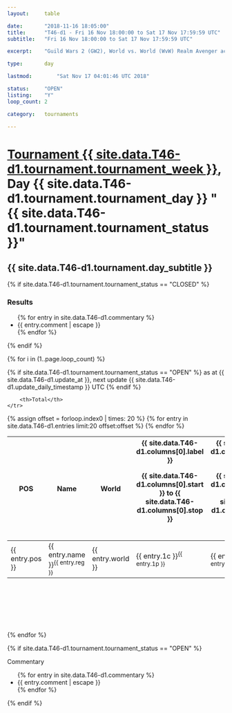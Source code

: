 ```yaml
---
layout: 	table

date: 		"2018-11-16 18:05:00"
title: 		"T46-d1 - Fri 16 Nov 18:00:00 to Sat 17 Nov 17:59:59 UTC"
subtitle: 	"Fri 16 Nov 18:00:00 to Sat 17 Nov 17:59:59 UTC"

excerpt:    "Guild Wars 2 (GW2), World vs. World (WvW) Realm Avenger achivement Tournament. \"Every Kill Counts\""

type:       day

lastmod: 		"Sat Nov 17 04:01:46 UTC 2018"

status:     "OPEN"
listing:    "Y"
loop_count: 2

category: 	tournaments

---
```

<div class="table_header">
    <h1><a href="{{ site.data.T46-d1.tournament.week_url }}">Tournament {{ site.data.T46-d1.tournament.tournament_week }}</a>, Day {{ site.data.T46-d1.tournament.tournament_day }} "{{ site.data.T46-d1.tournament.tournament_status }}"</h1>
    <h2>{{ site.data.T46-d1.tournament.day_subtitle }}</h2> 
</div>

{% if site.data.T46-d1.tournament.tournament_status == "CLOSED" %} 
<div class="commentary">
  <h3>Results</h3>
  <ul>
    {% for entry in site.data.T46-d1.commentary %}
    <li class="commentary_list">{{ entry.comment | escape }}</li>
    {% endfor %}
  </ul>
</div>
{% endif %}


{% for i in (1..page.loop_count) %}

{% if site.data.T46-d1.tournament.tournament_status == "OPEN" %} 
<span class="table_nextupdate">as at {{ site.data.T46-d1.update_at }}, next update {{ site.data.T46-d1.update_daily_timestamp }} UTC</span> 
{% endif %}

<table class="day_table">
  <colgroup>
    <col style="width:18px">
    <col style="width:55px">
    <col style="width:55px">
    <col style="width:12px">
    <col style="width:12px">
    <col style="width:12px">
    <col style="width:12px">
    <col style="width:12px">
    <col style="width:12px">
    <col style="width:12px">
    <col style="width:12px">
    <col style="width:12px">
    <col style="width:12px">
    <col style="width:12px">
    <col style="width:12px">
    <col style="width:12px">
    <col style="width:12px">
    <col style="width:12px">
    <col style="width:12px">
    <col style="width:12px">
    <col style="width:12px">
    <col style="width:12px">
    <col style="width:12px">
    <col style="width:12px">
    <col style="width:12px">
    <col style="width:12px">
    <col style="width:12px">
    <col style="width:18px">
  </colgroup>  
  <thead>
    <tr>
        <th>POS</th>
        <th class="AlignLeft">Name</th>
        <th class="AlignLeft">World</th>

<th><div class="label">{{ site.data.T46-d1.columns[0].label }}<p class="onhover">{{ site.data.T46-d1.columns[0].start }} to {{ site.data.T46-d1.columns[0].stop }}</p></div>​</th>
<th><div class="label">{{ site.data.T46-d1.columns[1].label }}<p class="onhover">{{ site.data.T46-d1.columns[1].start }} to {{ site.data.T46-d1.columns[1].stop }}</p></div>​</th>
<th><div class="label">{{ site.data.T46-d1.columns[2].label }}<p class="onhover">{{ site.data.T46-d1.columns[2].start }} to {{ site.data.T46-d1.columns[2].stop }}</p></div>​</th>
<th><div class="label">{{ site.data.T46-d1.columns[3].label }}<p class="onhover">{{ site.data.T46-d1.columns[3].start }} to {{ site.data.T46-d1.columns[3].stop }}</p></div>​</th>
<th><div class="label">{{ site.data.T46-d1.columns[4].label }}<p class="onhover">{{ site.data.T46-d1.columns[4].start }} to {{ site.data.T46-d1.columns[4].stop }}</p></div>​</th>
<th><div class="label">{{ site.data.T46-d1.columns[5].label }}<p class="onhover">{{ site.data.T46-d1.columns[5].start }} to {{ site.data.T46-d1.columns[5].stop }}</p></div>​</th>
<th><div class="label">{{ site.data.T46-d1.columns[6].label }}<p class="onhover">{{ site.data.T46-d1.columns[6].start }} to {{ site.data.T46-d1.columns[6].stop }}</p></div>​</th>
<th><div class="label">{{ site.data.T46-d1.columns[7].label }}<p class="onhover">{{ site.data.T46-d1.columns[7].start }} to {{ site.data.T46-d1.columns[7].stop }}</p></div>​</th>
<th><div class="label">{{ site.data.T46-d1.columns[8].label }}<p class="onhover">{{ site.data.T46-d1.columns[8].start }} to {{ site.data.T46-d1.columns[8].stop }}</p></div>​</th>
<th><div class="label">{{ site.data.T46-d1.columns[9].label }}<p class="onhover">{{ site.data.T46-d1.columns[9].start }} to {{ site.data.T46-d1.columns[9].stop }}</p></div>​</th>
<th><div class="label">{{ site.data.T46-d1.columns[10].label }}<p class="onhover">{{ site.data.T46-d1.columns[10].start }} to {{ site.data.T46-d1.columns[10].stop }}</p></div>​</th>

<th><div class="label">{{ site.data.T46-d1.columns[11].label }}<p class="onhover">{{ site.data.T46-d1.columns[11].start }} to {{ site.data.T46-d1.columns[11].stop }}</p></div>​</th>
<th><div class="label">{{ site.data.T46-d1.columns[12].label }}<p class="onhover">{{ site.data.T46-d1.columns[12].start }} to {{ site.data.T46-d1.columns[12].stop }}</p></div>​</th>
<th><div class="label">{{ site.data.T46-d1.columns[13].label }}<p class="onhover">{{ site.data.T46-d1.columns[13].start }} to {{ site.data.T46-d1.columns[13].stop }}</p></div>​</th>
<th><div class="label">{{ site.data.T46-d1.columns[14].label }}<p class="onhover">{{ site.data.T46-d1.columns[14].start }} to {{ site.data.T46-d1.columns[14].stop }}</p></div>​</th>
<th><div class="label">{{ site.data.T46-d1.columns[15].label }}<p class="onhover">{{ site.data.T46-d1.columns[15].start }} to {{ site.data.T46-d1.columns[15].stop }}</p></div>​</th>
<th><div class="label">{{ site.data.T46-d1.columns[16].label }}<p class="onhover">{{ site.data.T46-d1.columns[16].start }} to {{ site.data.T46-d1.columns[16].stop }}</p></div>​</th>
<th><div class="label">{{ site.data.T46-d1.columns[17].label }}<p class="onhover">{{ site.data.T46-d1.columns[17].start }} to {{ site.data.T46-d1.columns[17].stop }}</p></div>​</th>
<th><div class="label">{{ site.data.T46-d1.columns[18].label }}<p class="onhover">{{ site.data.T46-d1.columns[18].start }} to {{ site.data.T46-d1.columns[18].stop }}</p></div>​</th>
<th><div class="label">{{ site.data.T46-d1.columns[19].label }}<p class="onhover">{{ site.data.T46-d1.columns[19].start }} to {{ site.data.T46-d1.columns[19].stop }}</p></div>​</th>
<th><div class="label">{{ site.data.T46-d1.columns[20].label }}<p class="onhover">{{ site.data.T46-d1.columns[20].start }} to {{ site.data.T46-d1.columns[20].stop }}</p></div>​</th>

<th><div class="label">{{ site.data.T46-d1.columns[21].label }}<p class="onhover">{{ site.data.T46-d1.columns[21].start }} to {{ site.data.T46-d1.columns[21].stop }}</p></div>​</th>
<th><div class="label">{{ site.data.T46-d1.columns[22].label }}<p class="onhover">{{ site.data.T46-d1.columns[22].start }} to {{ site.data.T46-d1.columns[22].stop }}</p></div>​</th>
<th><div class="label">{{ site.data.T46-d1.columns[23].label }}<p class="onhover">{{ site.data.T46-d1.columns[23].start }} to {{ site.data.T46-d1.columns[23].stop }}</p></div>​</th>

        <th>Total</th>
    </tr>
  </thead>
  {% assign offset = forloop.index0 | times: 20 %}
<tbody>
{% for entry in site.data.T46-d1.entries limit:20 offset:offset %}
  <tr>
    <td class="pl{{ entry.pos }}">{{ entry.pos }}</td>
    <td class="AlignLeft">{{ entry.name }}<sup>{{ entry.reg }}</sup></td>
    <td class="AlignLeft">{{ entry.world }}</td>
    <td class="pl{{ entry.1p }}">{{ entry.1c }}<sup>{{ entry.1p }}</sup></td>
    <td class="pl{{ entry.2p }}">{{ entry.2c }}<sup>{{ entry.2p }}</sup></td>
    <td class="pl{{ entry.3p }}">{{ entry.3c }}<sup>{{ entry.3p }}</sup></td>
    <td class="pl{{ entry.4p }}">{{ entry.4c }}<sup>{{ entry.4p }}</sup></td>
    <td class="pl{{ entry.5p }}">{{ entry.5c }}<sup>{{ entry.5p }}</sup></td>
    <td class="pl{{ entry.6p }}">{{ entry.6c }}<sup>{{ entry.6p }}</sup></td>
    <td class="pl{{ entry.7p }}">{{ entry.7c }}<sup>{{ entry.7p }}</sup></td>
    <td class="pl{{ entry.8p }}">{{ entry.8c }}<sup>{{ entry.8p }}</sup></td>
    <td class="pl{{ entry.9p }}">{{ entry.9c }}<sup>{{ entry.9p }}</sup></td>
    <td class="pl{{ entry.10p }}">{{ entry.10c }}<sup>{{ entry.10p }}</sup></td>
    <td class="pl{{ entry.11p }}">{{ entry.11c }}<sup>{{ entry.11p }}</sup></td>
    <td class="pl{{ entry.12p }}">{{ entry.12c }}<sup>{{ entry.12p }}</sup></td>
    <td class="pl{{ entry.13p }}">{{ entry.13c }}<sup>{{ entry.13p }}</sup></td>
    <td class="pl{{ entry.14p }}">{{ entry.14c }}<sup>{{ entry.14p }}</sup></td>
    <td class="pl{{ entry.15p }}">{{ entry.15c }}<sup>{{ entry.15p }}</sup></td>
    <td class="pl{{ entry.16p }}">{{ entry.16c }}<sup>{{ entry.16p }}</sup></td>
    <td class="pl{{ entry.17p }}">{{ entry.17c }}<sup>{{ entry.17p }}</sup></td>
    <td class="pl{{ entry.18p }}">{{ entry.18c }}<sup>{{ entry.18p }}</sup></td>
    <td class="pl{{ entry.19p }}">{{ entry.19c }}<sup>{{ entry.19p }}</sup></td>
    <td class="pl{{ entry.20p }}">{{ entry.20c }}<sup>{{ entry.20p }}</sup></td>
    <td class="pl{{ entry.21p }}">{{ entry.21c }}<sup>{{ entry.21p }}</sup></td>
    <td class="pl{{ entry.22p }}">{{ entry.22c }}<sup>{{ entry.22p }}</sup></td>
    <td class="pl{{ entry.23p }}">{{ entry.23c }}<sup>{{ entry.23p }}</sup></td>
    <td class="pl{{ entry.24p }}">{{ entry.24c }}<sup>{{ entry.24p }}</sup></td>
    <td>{{ entry.total }}</td>
  </tr>
{% endfor %}  
</tbody>
</table>
<div class="leaderboard">
  <script async src="//pagead2.googlesyndication.com/pagead/js/adsbygoogle.js"></script>
  <!-- 728x90 -->
  <ins class="adsbygoogle"
       style="display:inline-block;width:728px;height:90px"
       data-ad-client="ca-pub-3274917281288240"
       data-ad-slot="3870538733"></ins>
  <script>
  (adsbygoogle = window.adsbygoogle || []).push({});
  </script>    
</div>
<br />
{% endfor %}

{% if site.data.T46-d1.tournament.tournament_status == "OPEN" %} 
<div class="commentary">
  <span class="commentary_title">Commentary</span>
  <ul>
    {% for entry in site.data.T46-d1.commentary %}
    <li class="commentary_list">{{ entry.comment | escape }}</li>
    {% endfor %}
  </ul>
</div>
{% endif %}


